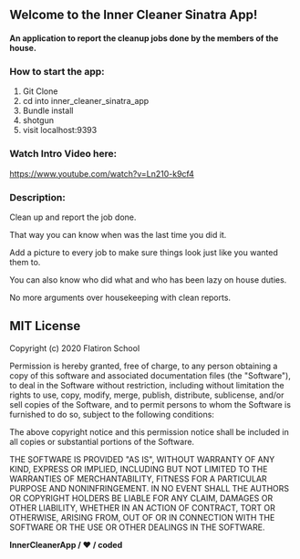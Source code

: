 <h2>Welcome to the Inner Cleaner Sinatra App!</h2>

<h4>An application to report the cleanup jobs done by the members of the house.</h4>


<h3>How to start the app:</h3>

1. Git Clone
2. cd into inner_cleaner_sinatra_app
3. Bundle install
4. shotgun
5. visit localhost:9393


<h3>Watch Intro Video here:</h3>

https://www.youtube.com/watch?v=Ln210-k9cf4


<h3>Description:</h3>

Clean up and report the job done.

That way you can know when was the last time you did it.

Add a picture to every job to make sure things look just like you wanted them to.

You can also know who did what and who has been lazy on house duties.

No more arguments over housekeeping with clean reports.


## MIT License 

Copyright (c) 2020 Flatiron School 

Permission is hereby granted, free of charge, to any person obtaining a copy of this software and associated documentation files (the "Software"), to deal in the Software without restriction, including without limitation the rights to use, copy, modify, merge, publish, distribute, sublicense, and/or sell copies of the Software, and to permit persons to whom the Software is furnished to do so, subject to the following conditions:

The above copyright notice and this permission notice shall be included in all copies or substantial portions of the Software.

THE SOFTWARE IS PROVIDED "AS IS", WITHOUT WARRANTY OF ANY KIND, EXPRESS OR IMPLIED, INCLUDING BUT NOT LIMITED TO THE WARRANTIES OF MERCHANTABILITY, FITNESS FOR A PARTICULAR PURPOSE AND NONINFRINGEMENT. IN NO EVENT SHALL THE AUTHORS OR COPYRIGHT HOLDERS BE LIABLE FOR ANY CLAIM, DAMAGES OR OTHER LIABILITY, WHETHER IN AN ACTION OF CONTRACT, TORT OR OTHERWISE, ARISING FROM, OUT OF OR IN CONNECTION WITH THE SOFTWARE OR THE USE OR OTHER DEALINGS IN THE SOFTWARE.


<strong>InnerCleanerApp / ♥ / coded </strong>

